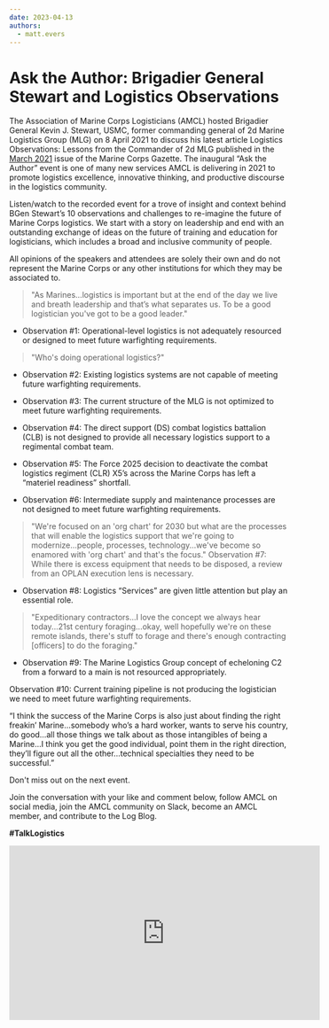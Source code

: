 ```yaml
---
date: 2023-04-13
authors: 
  - matt.evers
---
```


# Ask the Author: Brigadier General Stewart and Logistics Observations
The Association of Marine Corps Logisticians (AMCL) hosted Brigadier General Kevin J. Stewart, USMC, former commanding general of 2d Marine Logistics Group (MLG) on 8 April 2021 to discuss his latest article Logistics Observations: Lessons from the Commander of 2d MLG published in the [March 2021](https://mca-marines.org/search-archive/?magezine=gazette_issues&archiveyear=2021&search=) issue of the Marine Corps Gazette. The inaugural “Ask the Author” event is one of many new services AMCL is delivering in 2021 to promote logistics excellence, innovative thinking, and productive discourse in the logistics community. 

<!-- more -->
Listen/watch to the recorded event for a trove of insight and context behind BGen Stewart’s 10 observations and challenges to re-imagine the future of Marine Corps logistics. We start with a story on leadership and end with an outstanding exchange of ideas on the future of training and education for logisticians, which includes a broad and inclusive community of people.


All opinions of the speakers and attendees are solely their own and do not represent the Marine Corps or any other institutions for which they may be associated to.

> "As Marines…logistics is important but at the end of the day we live and breath leadership and that’s what separates us. To be a good logistician you've got to be a good leader."

- Observation #1: Operational-level logistics is not adequately resourced or designed to meet future warfighting requirements.

> "Who's doing operational logistics?"

- Observation #2: Existing logistics systems are not capable of meeting future warfighting requirements.

- Observation #3: The current structure of the MLG is not optimized to meet future warfighting requirements.

- Observation #4: The direct support (DS) combat logistics battalion (CLB) is not designed to provide all necessary logistics support to a regimental combat team.

- Observation #5: The Force 2025 decision to deactivate the combat logistics regiment (CLR) X5’s across the Marine Corps has left a “materiel readiness” shortfall.

- Observation #6: Intermediate supply and maintenance processes are not designed to meet future warfighting requirements.

> "We're focused on an 'org chart' for 2030 but what are the processes that will enable the logistics support that we're going to modernize...people, processes, technology...we've become so enamored with 'org chart' and that's the focus."
Observation #7: While there is excess equipment that needs to be disposed, a review from an OPLAN execution lens is necessary.

- Observation #8: Logistics “Services” are given little attention but play an essential role.

> "Expeditionary contractors...I love the concept we always hear today...21st century foraging...okay, well hopefully we're on these remote islands, there's stuff to forage and there's enough contracting [officers] to do the foraging."

- Observation #9: The Marine Logistics Group concept of echeloning C2 from a forward to a main is not resourced appropriately.

Observation #10: Current training pipeline is not producing the logistician we need to meet future warfighting requirements.

“I think the success of the Marine Corps is also just about finding the right freakin’ Marine…somebody who’s a hard worker, wants to serve his country, do good…all those things we talk about as those intangibles of being a Marine...I think you get the good individual, point them in the right direction, they’ll figure out all the other...technical specialties they need to be successful.”

Don't miss out on the next event.


Join the conversation with your like and comment below, follow AMCL on social media, join the AMCL community on Slack, become an AMCL member, and contribute to the Log Blog. 

**\#TalkLogistics**

<div align="center">

<iframe width="560" height="315" src="https://www.youtube.com/embed/PLJ2d3-H4dE" title="YouTube video player" frameborder="0" allow="accelerometer; autoplay; clipboard-write; encrypted-media; gyroscope; picture-in-picture; web-share" allowfullscreen></iframe>
</div>
